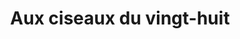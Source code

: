 ---
title: "Aux ciseaux du vingt-huit"
url: /plobannalec-lesconil/aux-ciseaux-du-vingt-huit/
shop: coiffeur
---